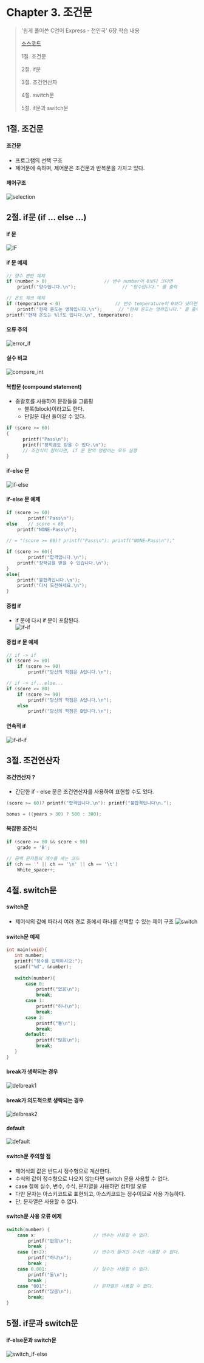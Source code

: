 #  Chapter 3. 조건문       
> '쉽게 풀어쓴 C언어 Express - 천인국' 6장 학습 내용
>
> [소스코드](https://github.com/BangYunseo/Express-C/tree/main/ch3)
> 
> 1절. 조건문
> 
> 2절. if문
>
> 3절. 조건연산자
>
> 4절. switch문
>
> 5절. if문과 switch문
## 1절. 조건문
#### 조건문
* 프로그램의 선택 구조
* 제어문에 속하며, 제어문은 조건문과 반복문을 가지고 있다.
      
#### 제어구조

![selection](https://github.com/BangYunseo/TIL/blob/main/C/Image/ch3/selection.PNG)

## 2절. if문 (if ... else ...)
#### if 문

![IF](https://github.com/BangYunseo/TIL/blob/main/C/Image/ch3/IF.PNG)   

#### if 문 예제

```C
// 양수 판단 예제
if (number > 0)						// 변수 number이 0보다 크다면
	printf("양수입니다.\n");		    		// "양수입니다." 를 출력
```

```C
// 온도 체크 예제
if (temperature < 0)					// 변수 temperature이 0보다 낮다면
	printf("현재 온도는 영하입니다.\n");		// "현재 온도는 영하입니다." 를 출력한다.
printf("현재 온도는 %lf도 입니다.\n", temperature); 
```

#### 오류 주의

![error_if](https://github.com/BangYunseo/TIL/blob/main/C/Image/ch3/error_if.PNG)   

#### 실수 비교

![compare_int](https://github.com/BangYunseo/TIL/blob/main/C/Image/ch3/compare_int.PNG)   

#### 복합문 (compound statement)
* 중괄호를 사용하여 문장들을 그룹핑
   * 블록(block)이라고도 한다.
   * 단일문 대신 들어갈 수 있다.

```C
if (score >= 60)
{
      printf("Pass\n");
      printf("장학금도 받을 수 있다.\n");
      // 조건식이 참이라면, if 문 안의 명령어는 모두 실행
}
``` 
  
#### if-else 문

![if-else](https://github.com/BangYunseo/TIL/blob/main/C/Image/ch3/ifelse.PNG)

#### if-else 문 예제

```C
if (score >= 60)
      	printf("Pass\n");
else	// score < 60
	printf("NONE-Pass\n");
	
// = "(score >= 60)? printf("Pass\n"): printf("NONE-Pass\n");" 
``` 
```C
if (score >= 60){
      	printf("합격입니다.\n");
	printf("장학금을 받을 수 있습니다.\n");
}
else{
	printf("불합격입니다.\n");
	printf("다시 도전하세요.\n");
}
```
#### 중첩 if
* if 문에 다시 if 문이 포함된다.   
![if-if](https://github.com/BangYunseo/TIL/blob/main/C/Image/ch3/ifif.PNG)

#### 중첩 if 문 예제

```C
// if -> if
if (score >= 80)
	if (score >= 90)
		printf("당신의 학점은 A입니다.\n");
```
```C
// if -> if...else...
if (score >= 80)
	if (score >= 90)
		printf("당신의 학점은 A입니다.\n");
	else
		printf("당신의 학점은 B입니다.\n");
```

#### 연속적 if

![if-if-if](https://github.com/BangYunseo/TIL/blob/main/C/Image/ch3/ififif.PNG)


## 3절. 조건연산자
#### 조건연산자 ?
* 간단한 if - else 문은 조건연산자를 사용하여 표현할 수도 있다.
```C
(score >= 60)? printf("합격입니다.\n"): printf("불합격입니다\n.");
```
 ```C
bonus = ((years > 30) ? 500 : 300);
```
            
#### 복잡한 조건식
```C
if (score >= 80 && score < 90)
	grade = 'B';
```
```C
// 공백 문자들의 개수를 세는 코드
if (ch == '' || ch == '\n' || ch == '\t')
	White_space++;
```

## 4절. switch문
#### switch문 
* 제어식의 값에 따라서 여러 경로 중에서 하나를 선택할 수 있는 제어 구조 
![switch](https://github.com/BangYunseo/TIL/blob/main/C/Image/ch3/switch.PNG)

#### switch문 예제 

 ```C
int main(void){ 
	int number; 
	printf("정수를 입력하시오:"); 
	scanf("%d", &number); 
	
	switch(number){
		case 0: 
			printf("없음\n"); 
			break;
		case 1: 
			printf("하나\n"); 
			break;
		case 2: 
			printf("둘\n"); 
			break;
		default: 
			printf("많음\n"); 
			break;
	} 
} 
```

#### break가 생략되는 경우   

![delbreak1](https://github.com/BangYunseo/TIL/blob/main/C/Image/ch3/delbreak1.PNG)
 
#### break가 의도적으로 생략되는 경우      

![delbreak2](https://github.com/BangYunseo/TIL/blob/main/C/Image/ch3/delbreak2.PNG)

#### default

![default](https://github.com/BangYunseo/TIL/blob/main/C/Image/ch3/default.PNG)

#### switch문 주의할 점   
* 제어식의 값은 반드시 정수형으로 계산한다.
* 수식의 값이 정수형으로 나오지 않는다면 switch 문을 사용할 수 없다.
* case 절에 실수, 변수, 수식, 문자열을 사용하면 컴파일 오류
* 다만 문자는 아스키코드로 표현되고, 아스키코드는 정수이므로 사용 가능하다.
* 단, 문자열은 사용할 수 없다.

#### switch문 사용 오류 예제
```C
switch(number) {
	case x: 					// 변수는 사용할 수 없다.
		printf("없음\n"); 
		break ;
	case (x+2):					// 변수가 들어간 수식은 사용할 수 없다.		 
		printf("하나\n"); 
		break ;
	case 0.001:					// 실수는 사용할 수 없다. 
		printf("둘\n"); 
		break ;
	case "001":					// 문자열은 사용할 수 없다. 
		printf("많음\n"); 
		break; 
} 
```

## 5절. if문과 switch문
#### if-else문과 switch문  
            
![switch_if-else](https://github.com/BangYunseo/TIL/blob/main/C/Image/ch3/switch_if-else.PNG)  

